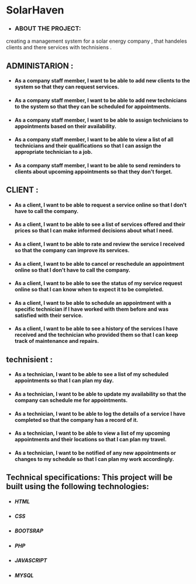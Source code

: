 # SolarHaven 

* ### ABOUT THE PROJECT:
creating a management system for a solar energy company , that handeles  clients and there services with technisiens .


 ## ADMINISTARION : 

* #### As a company staff member, I want to be able to add new clients to the system so that they can request services.
* #### As a company staff member, I want to be able to add new technicians to the system so that they can be scheduled for appointments.

* #### As a company staff member, I want to be able to assign technicians to appointments based on their availability.
* #### As a company staff member, I want to be able to view a list of all technicians and their qualifications so that I can assign the appropriate technician to a job.
* #### As a company staff member, I want to be able to send reminders to clients about upcoming appointments so that they don't forget.


 ## CLIENT :

 * #### As a client, I want to be able to request a service online so that I don't have to call the company.
* #### As a client, I want to be able to see a list of services offered and their prices so that I can make informed decisions about what I need.
* #### As a client, I want to be able to rate and review the service I received so that the company can improve its services.
* #### As a client, I want to be able to cancel or reschedule an appointment online so that I don't have to call the company.
* #### As a client, I want to be able to see the status of my service request online so that I can know when to expect it to be completed.
* #### As a client, I want to be able to schedule an appointment with a specific technician if I have worked with them before and was satisfied with their service.
* #### As a client, I want to be able to see a history of the services I have received and the technician who provided them so that I can keep track of maintenance and repairs.


 ## technisient : 
* #### As a technician, I want to be able to see a list of my scheduled appointments so that I can plan my day.
* #### As a technician, I want to be able to update my availability so that the company can schedule me for appointments.
* #### As a technician, I want to be able to log the details of a service I have completed so that the company has a record of it.
* #### As a technician, I want to be able to view a list of my upcoming appointments and their locations so that I can plan my travel.
* #### As a technician, I want to be notified of any new appointments or changes to my schedule so that I can plan my work accordingly.



 ## Technical specifications:  This project will be built using the following technologies:

* ##### HTML
* ##### CSS
* ##### BOOTSRAP
* ##### PHP
* ##### JAVASCRIPT
* ##### MYSQL




